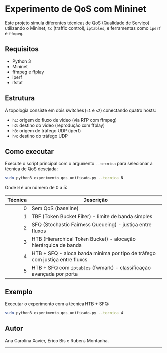 # Experimento de QoS com Mininet

Este projeto simula diferentes técnicas de QoS (Qualidade de Serviço) utilizando o Mininet, `tc` (traffic control), `iptables`, e ferramentas como `iperf` e `ffmpeg`. 

## Requisitos
- Python 3
- Mininet
- ffmpeg e ffplay
- iperf
- ifstat

## Estrutura
A topologia consiste em dois switches (`s1` e `s2`) conectando quatro hosts:
- `h1`: origem do fluxo de vídeo (via RTP com ffmpeg)
- `h2`: destino do vídeo (reprodução com ffplay)
- `h3`: origem de tráfego UDP (iperf)
- `h4`: destino do tráfego UDP

## Como executar

Execute o script principal com o argumento `--tecnica` para selecionar a técnica de QoS desejada:

```bash
sudo python3 experimento_qos_unificado.py --tecnica N
```

Onde `N` é um número de 0 a 5:

| Técnica | Descrição |
|--------:|-----------|
| 0 | Sem QoS (baseline) |
| 1 | TBF (Token Bucket Filter) - limite de banda simples |
| 2 | SFQ (Stochastic Fairness Queueing) - justiça entre fluxos |
| 3 | HTB (Hierarchical Token Bucket) - alocação hierárquica de banda |
| 4 | HTB + SFQ - aloca banda mínima por tipo de tráfego com justiça entre fluxos |
| 5 | HTB + SFQ com `iptables` (fwmark) - classificação avançada por porta |

## Exemplo

Executar o experimento com a técnica HTB + SFQ:
```bash
sudo python3 experimento_qos_unificado.py --tecnica 4
```

## Autor
Ana Carolina Xavier, Érico Bis e Rubens Montanha.

---

